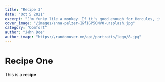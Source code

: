 ```yaml
---
title: "Recipe 3"
date: "Oct 5 2021"
excerpt: "I'm funky like a monkey. If it's good enough for Hercules, it's good enough for me. Bonesaw is ready! The cream rises to the top! On balance, off balance, doesn't matter."
cover_image: "/images/anna-pelzer-IGfIGP5ONV0-unsplash.jpg"
category: "Comfort"
author: "John Doe"
author_image: "https://randomuser.me/api/portraits/lego/8.jpg"
---
```


# Recipe One

This is a **recipe**
